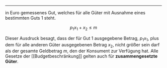 ***

in Euro gemessenes Gut, welches für alle Güter mit Ausnahme eines bestimmten Guts 1 steht. 

$$
p_{1}x_{1} + x_{2} \leq m
$$

Dieser Ausdruck besagt, dass der für Gut 1 ausgegebene Betrag, $p_{1}x_{1}$, plus dem für alle anderen Güter ausgegebenen Betrag $x_{2}$, nicht größer sein darf als der gesamte Geldbetrag $m$, den der Konsument zur Verfügung hat.
Alle Gesetze der [[Budgetbeschränkung]] gelten auch für **zusammengesetzte Güter**.
